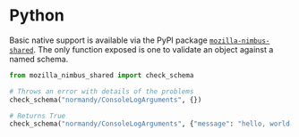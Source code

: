 # Python

Basic native support is available via the PyPI package
[`mozilla-nimbus-shared`](https://pypi.org/project/mozilla-nimbus-shared/). The only function
exposed is one to validate an object against a named schema.

```python
from mozilla_nimbus_shared import check_schema

# Throws an error with details of the problems
check_schema("normandy/ConsoleLogArguments", {})

# Returns True
check_schema("normandy/ConsoleLogArguments", {"message": "hello, world!"})
```
